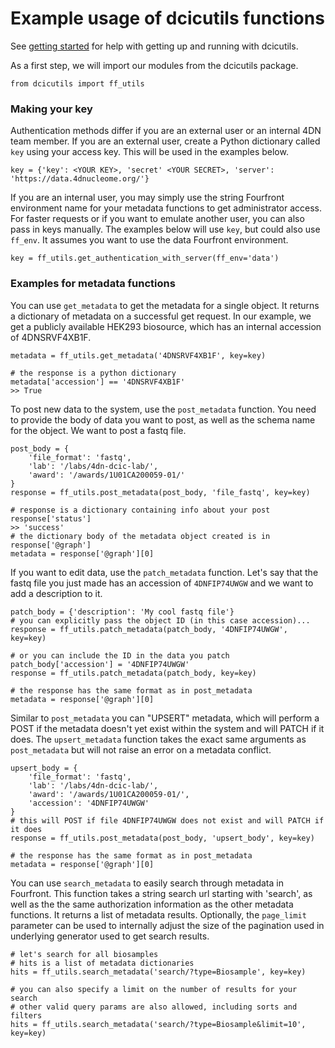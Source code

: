 # Example usage of dcicutils functions

See [getting started]('./getting_started.md') for help with getting up and running with dcicutils.

As a first step, we will import our modules from the dcicutils package.

```
from dcicutils import ff_utils
```

### <a name="key"></a>Making your key

Authentication methods differ if you are an external user or an internal 4DN team member. If you are an external user, create a Python dictionary called `key` using your access key. This will be used in the examples below.

```
key = {'key': <YOUR KEY>, 'secret' <YOUR SECRET>, 'server': 'https://data.4dnucleome.org/'}
```

If you are an internal user, you may simply use the string Fourfront environment name for your metadata functions to get administrator access. For faster requests or if you want to emulate another user, you can also pass in keys manually. The examples below will use `key`, but could also use `ff_env`. It assumes you want to use the data Fourfront environment.

```
key = ff_utils.get_authentication_with_server(ff_env='data')
```

### <a name="metadata"></a>Examples for metadata functions

You can use `get_metadata` to get the metadata for a single object. It returns a dictionary of metadata on a successful get request. In our example, we get a publicly available HEK293 biosource, which has an internal accession of 4DNSRVF4XB1F.

```
metadata = ff_utils.get_metadata('4DNSRVF4XB1F', key=key)

# the response is a python dictionary
metadata['accession'] == '4DNSRVF4XB1F'
>> True
```

To post new data to the system, use the `post_metadata` function. You need to provide the body of data you want to post, as well as the schema name for the object. We want to post a fastq file.

```
post_body = {
    'file_format': 'fastq',
    'lab': '/labs/4dn-dcic-lab/',
    'award': '/awards/1U01CA200059-01/'
}
response = ff_utils.post_metadata(post_body, 'file_fastq', key=key)

# response is a dictionary containing info about your post
response['status']
>> 'success'
# the dictionary body of the metadata object created is in response['@graph']
metadata = response['@graph'][0]
```


If you want to edit data, use the `patch_metadata` function. Let's say that the fastq file you just made has an accession of `4DNFIP74UWGW` and we want to add a description to it.

```
patch_body = {'description': 'My cool fastq file'}
# you can explicitly pass the object ID (in this case accession)...
response = ff_utils.patch_metadata(patch_body, '4DNFIP74UWGW', key=key)

# or you can include the ID in the data you patch
patch_body['accession'] = '4DNFIP74UWGW'
response = ff_utils.patch_metadata(patch_body, key=key)

# the response has the same format as in post_metadata
metadata = response['@graph'][0]
```

Similar to `post_metadata` you can "UPSERT" metadata, which will perform a POST if the metadata doesn't yet exist within the system and will PATCH if it does. The `upsert_metadata` function takes the exact same arguments as `post_metadata` but will not raise an error on a metadata conflict.

```
upsert_body = {
    'file_format': 'fastq',
    'lab': '/labs/4dn-dcic-lab/',
    'award': '/awards/1U01CA200059-01/',
    'accession': '4DNFIP74UWGW'
}
# this will POST if file 4DNFIP74UWGW does not exist and will PATCH if it does
response = ff_utils.post_metadata(post_body, 'upsert_body', key=key)

# the response has the same format as in post_metadata
metadata = response['@graph'][0]
```

You can use `search_metadata` to easily search through metadata in Fourfront. This function takes a string search url starting with 'search', as well as the the same authorization information as the other metadata functions. It returns a list of metadata results. Optionally, the `page_limit` parameter can be used to internally adjust the size of the pagination used in underlying generator used to get search results.

```
# let's search for all biosamples
# hits is a list of metadata dictionaries
hits = ff_utils.search_metadata('search/?type=Biosample', key=key)

# you can also specify a limit on the number of results for your search
# other valid query params are also allowed, including sorts and filters
hits = ff_utils.search_metadata('search/?type=Biosample&limit=10', key=key)
```
